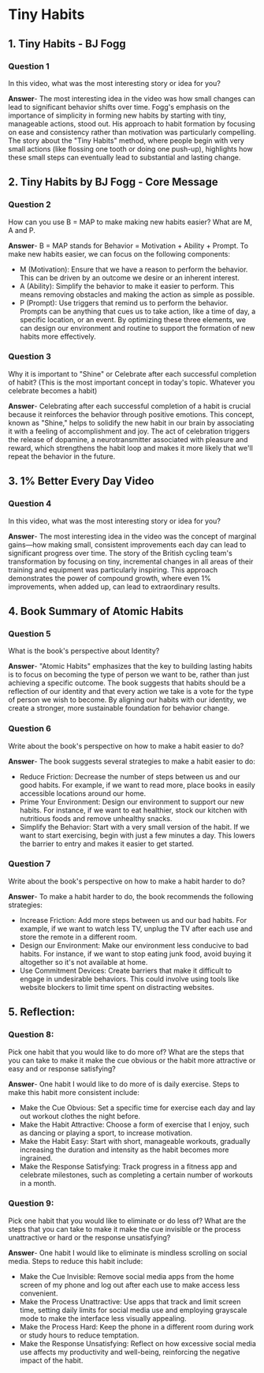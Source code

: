 # Tiny Habits

## 1. Tiny Habits - BJ Fogg

### Question 1

In this video, what was the most interesting story or idea for you?<br>

**Answer**- The most interesting idea in the video was how small changes can lead to significant behavior shifts over time. Fogg's emphasis on the importance of simplicity in forming new habits by starting with tiny, manageable actions, stood out. His approach to habit formation by focusing on ease and consistency rather than motivation was particularly compelling. The story about the "Tiny Habits" method, where people begin with very small actions (like flossing one tooth or doing one push-up), highlights how these small steps can eventually lead to substantial and lasting change.

## 2. Tiny Habits by BJ Fogg - Core Message

### Question 2

How can you use B = MAP to make making new habits easier? What are M, A and P.<br>

**Answer**- B = MAP stands for Behavior = Motivation + Ability + Prompt. To make new habits easier, we can focus on the following components:

- M (Motivation): Ensure that we have a reason to perform the behavior. This can be driven by an outcome we desire or an inherent interest.
- A (Ability): Simplify the behavior to make it easier to perform. This means removing obstacles and making the action as simple as possible.
- P (Prompt): Use triggers that remind us to perform the behavior. Prompts can be anything that cues us to take action, like a time of day, a specific location, or an event.
  By optimizing these three elements, we can design our environment and routine to support the formation of new habits more effectively.

### Question 3

Why it is important to "Shine" or Celebrate after each successful completion of habit? (This is the most important concept in today's topic. Whatever you celebrate becomes a habit)<br>

**Answer**- Celebrating after each successful completion of a habit is crucial because it reinforces the behavior through positive emotions. This concept, known as "Shine," helps to solidify the new habit in our brain by associating it with a feeling of accomplishment and joy. The act of celebration triggers the release of dopamine, a neurotransmitter associated with pleasure and reward, which strengthens the habit loop and makes it more likely that we'll repeat the behavior in the future.

## 3. 1% Better Every Day Video

### Question 4

In this video, what was the most interesting story or idea for you?<br>

**Answer**- The most interesting idea in the video was the concept of marginal gains—how making small, consistent improvements each day can lead to significant progress over time. The story of the British cycling team's transformation by focusing on tiny, incremental changes in all areas of their training and equipment was particularly inspiring. This approach demonstrates the power of compound growth, where even 1% improvements, when added up, can lead to extraordinary results.

## 4. Book Summary of Atomic Habits

### Question 5

What is the book's perspective about Identity?<br>

**Answer**- "Atomic Habits" emphasizes that the key to building lasting habits is to focus on becoming the type of person we want to be, rather than just achieving a specific outcome. The book suggests that habits should be a reflection of our identity and that every action we take is a vote for the type of person we wish to become. By aligning our habits with our identity, we create a stronger, more sustainable foundation for behavior change.

### Question 6

Write about the book's perspective on how to make a habit easier to do?<br>

**Answer**-
The book suggests several strategies to make a habit easier to do:

- Reduce Friction: Decrease the number of steps between us and our good habits. For example, if we want to read more, place books in easily accessible locations around our home.
- Prime Your Environment: Design our environment to support our new habits. For instance, if we want to eat healthier, stock our kitchen with nutritious foods and remove unhealthy snacks.
- Simplify the Behavior: Start with a very small version of the habit. If we want to start exercising, begin with just a few minutes a day. This lowers the barrier to entry and makes it easier to get started.

### Question 7

Write about the book's perspective on how to make a habit harder to do?<br>

**Answer**-
To make a habit harder to do, the book recommends the following strategies:

- Increase Friction: Add more steps between us and our bad habits. For example, if we want to watch less TV, unplug the TV after each use and store the remote in a different room.
- Design our Environment: Make our environment less conducive to bad habits. For instance, if we want to stop eating junk food, avoid buying it altogether so it's not available at home.
- Use Commitment Devices: Create barriers that make it difficult to engage in undesirable behaviors. This could involve using tools like website blockers to limit time spent on distracting websites.

## 5. Reflection:

### Question 8:

Pick one habit that you would like to do more of? What are the steps that you can take to make it make the cue obvious or the habit more attractive or easy and or response satisfying?<br>

**Answer**-
One habit I would like to do more of is daily exercise. Steps to make this habit more consistent include:

- Make the Cue Obvious: Set a specific time for exercise each day and lay out workout clothes the night before.
- Make the Habit Attractive: Choose a form of exercise that I enjoy, such as dancing or playing a sport, to increase motivation.
- Make the Habit Easy: Start with short, manageable workouts, gradually increasing the duration and intensity as the habit becomes more ingrained.
- Make the Response Satisfying: Track progress in a fitness app and celebrate milestones, such as completing a certain number of workouts in a month.

### Question 9:

Pick one habit that you would like to eliminate or do less of? What are the steps that you can take to make it make the cue invisible or the process unattractive or hard or the response unsatisfying?<br>

**Answer**-
One habit I would like to eliminate is mindless scrolling on social media. Steps to reduce this habit include:

- Make the Cue Invisible: Remove social media apps from the home screen of my phone and log out after each use to make access less convenient.
- Make the Process Unattractive: Use apps that track and limit screen time, setting daily limits for social media use and employing grayscale mode to make the interface less visually appealing.
- Make the Process Hard: Keep the phone in a different room during work or study hours to reduce temptation.
- Make the Response Unsatisfying: Reflect on how excessive social media use affects my productivity and well-being, reinforcing the negative impact of the habit.

